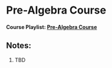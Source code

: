 # Pre-Algebra Course
#### Course Playlist: [Pre-Algebra Course](https://www.youtube.com/playlist?list=PLm2VEQtiYjhoZuRqvrC_dxSrwr0uexm4l)
## Notes:
1. TBD